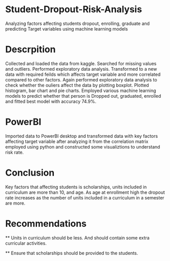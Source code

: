 # Student-Dropout-Risk-Analysis
Analyzing factors affecting students dropout, enrolling, graduate and predicting Target variables using machine learning models
# Descrpition
Collected and loaded the data from kaggle. Searched for missing values and outliers. Performed exploratory data analysis. Transformed to a new data with required feilds which affects target variable and more correlated compared to other factors. Again performed exploratory data analysis to check whether the ouliers affect the data by plotting boxplot. Plotted histogram, bar chart and pie charts. Employed various machine learning models to predict whether that person is Dropped out, graduated, enrolled and fitted best model with accuracy 74.9%.
# PowerBI
Imported data to PowerBI desktop and transformed data with key factors affecting target variable after analyzing it from the correlation matrix employed using python and constructed some visualiztions to understand risk rate.

# Conclusion

Key factors that affecting students is scholarships, units included in curriculum are more than 10, and age. As age at enrollment high the dropout rate increases as the number of units included in a curriculum in a semester are more.

# Recommendations
** Units in curriculum should be less. And should contain some extra curricular activities.

** Ensure that scholarships should be provided to the students.
